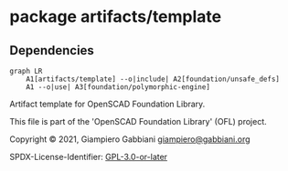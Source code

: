 # package artifacts/template

## Dependencies

```mermaid
graph LR
    A1[artifacts/template] --o|include| A2[foundation/unsafe_defs]
    A1 --o|use| A3[foundation/polymorphic-engine]
```

Artifact template for OpenSCAD Foundation Library.

This file is part of the 'OpenSCAD Foundation Library' (OFL) project.

Copyright © 2021, Giampiero Gabbiani <giampiero@gabbiani.org>

SPDX-License-Identifier: [GPL-3.0-or-later](https://spdx.org/licenses/GPL-3.0-or-later.html)


